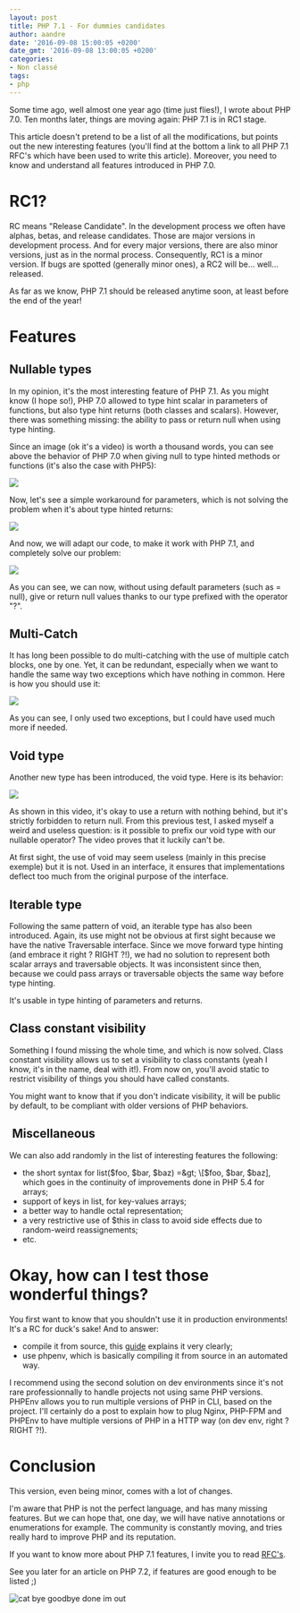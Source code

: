 ```yaml
---
layout: post
title: PHP 7.1 - For dummies candidates
author: aandre
date: '2016-09-08 15:00:05 +0200'
date_gmt: '2016-09-08 13:00:05 +0200'
categories:
- Non classé
tags:
- php
---
```


Some time ago, well almost one year ago (time just flies!), I wrote about PHP 7.0. Ten months later, things are moving again: PHP 7.1 is in RC1 stage.

This article doesn't pretend to be a list of all the modifications, but points out the new interesting features (you'll find at the bottom a link to all PHP 7.1 RFC's which have been used to write this article). Moreover, you need to know and understand all features introduced in PHP 7.0.

RC1?
====

RC means "Release Candidate". In the development process we often have alphas, betas, and release candidates. Those are major versions in development process. And for every major versions, there are also minor versions, just as in the normal process. Consequently, RC1 is a minor version. If bugs are spotted (generally minor ones), a RC2 will be... well... released.

As far as we know, PHP 7.1 should be released anytime soon, at least before the end of the year!

Features
========

Nullable types
--------------

In my opinion, it's the most interesting feature of PHP 7.1. As you might know (I hope so!), PHP 7.0 allowed to type hint scalar in parameters of functions, but also type hint returns (both classes and scalars). However, there was something missing: the ability to pass or return null when using type hinting.

Since an image (ok it's a video) is worth a thousand words, you can see above the behavior of PHP 7.0 when giving null to type hinted methods or functions (it's also the case with PHP5):

![](https://asciinema.org/a/84925)

Now, let's see a simple workaround for parameters, which is not solving the problem when it's about type hinted returns:

![](https://asciinema.org/a/84927)

And now, we will adapt our code, to make it work with PHP 7.1, and completely solve our problem:

![](https://asciinema.org/a/84926)

As you can see, we can now, without using default parameters (such as = null), give or return null values thanks to our type prefixed with the operator "?".

Multi-Catch
-----------

It has long been possible to do multi-catching with the use of multiple catch blocks, one by one. Yet, it can be redundant, especially when we want to handle the same way two exceptions which have nothing in common. Here is how you should use it:

![](https://asciinema.org/a/84954)

As you can see, I only used two exceptions, but I could have used much more if needed.

Void type
---------

Another new type has been introduced, the void type. Here is its behavior:

![](https://asciinema.org/a/84952)

As shown in this video, it's okay to use a return with nothing behind, but it's strictly forbidden to return null. From this previous test, I asked myself a weird and useless question: is it possible to prefix our void type with our nullable operator? The video proves that it luckily can't be.

At first sight, the use of void may seem useless (mainly in this precise exemple) but it is not. Used in an interface, it ensures that implementations deflect too much from the original purpose of the interface.

Iterable type
-------------

Following the same pattern of void, an iterable type has also been introduced. Again, its use might not be obvious at first sight because we have the native Traversable interface. Since we move forward type hinting (and embrace it right ? RIGHT ?!), we had no solution to represent both scalar arrays and traversable objects. It was inconsistent since then, because we could pass arrays or traversable objects the same way before type hinting.

It's usable in type hinting of parameters and returns.

Class constant visibility
-------------------------

Something I found missing the whole time, and which is now solved. Class constant visibility allows us to set a visibility to class constants (yeah I know, it's in the name, deal with it!). From now on, you'll avoid static to restrict visibility of things you should have called constants.

You might want to know that if you don't indicate visibility, it will be public by default, to be compliant with older versions of PHP behaviors.

 Miscellaneous
--------------

We can also add randomly in the list of interesting features the following:

-   the short syntax for list($foo, $bar, $baz) =&gt; \[$foo, $bar, $baz\], which goes in the continuity of improvements done in PHP 5.4 for arrays;
-   support of keys in list, for key-values arrays;
-   a better way to handle octal representation;
-   a very restrictive use of $this in class to avoid side effects due to random-weird reassignements;
-   etc.

Okay, how can I test those wonderful things?
============================================

You first want to know that you shouldn't use it in production environments! It's a RC for duck's sake! And to answer:

-   compile it from source, this [guide](http://php.net/manual/fr/install.windows.building.php) explains it very clearly;
-   use phpenv, which is basically compiling it from source in an automated way.

I recommend using the second solution on dev environments since it's not rare professionnally to handle projects not using same PHP versions. PHPEnv allows you to run multiple versions of PHP in CLI, based on the project. I'll certainly do a post to explain how to plug Nginx, PHP-FPM and PHPEnv to have multiple versions of PHP in a HTTP way (on dev env, right ? RIGHT ?!).

Conclusion
==========

This version, even being minor, comes with a lot of changes.

I'm aware that PHP is not the perfect language, and has many missing features. But we can hope that, one day, we will have native annotations or enumerations for example. The community is constantly moving, and tries really hard to improve PHP and its reputation.

If you want to know more about PHP 7.1 features, I invite you to read [RFC's](https://wiki.php.net/rfc#php_71).

See you later for an article on PHP 7.2, if features are good enough to be listed ;)

![cat bye goodbye done im out](https://media.giphy.com/media/iPiUxztIL4Sl2/giphy.gif)
